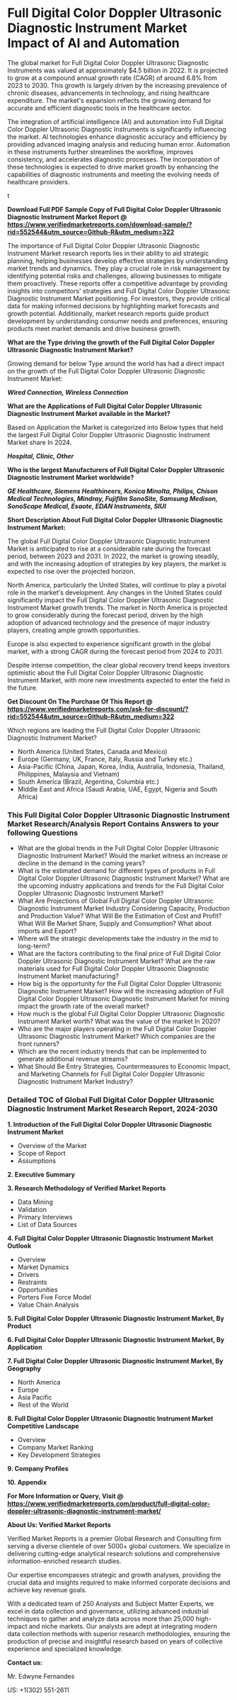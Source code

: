 <meta name="title" content="Global Full Digital Color Doppler Ultrasonic Diagnostic Instrument Market Impact of AI and Automation"><meta name="description" content="The global market for Full Digital Color Doppler Ultrasonic Diagnostic Instruments was valued at approximately $4.5 billion in 2022. It is projected to grow at a compo"><meta name="title" content="Full Digital Color Doppler Ultrasonic Diagnostic Instrument Market Size, Share, Scope, Trends, Growth, Opportunities, Analysis, Forecast"><h1>Full Digital Color Doppler Ultrasonic Diagnostic Instrument Market Impact of AI and Automation</h1><p>The global market for Full Digital Color Doppler Ultrasonic Diagnostic Instruments was valued at approximately $4.5 billion in 2022. It is projected to grow at a compound annual growth rate (CAGR) of around 6.8% from 2023 to 2030. This growth is largely driven by the increasing prevalence of chronic diseases, advancements in technology, and rising healthcare expenditure. The market's expansion reflects the growing demand for accurate and efficient diagnostic tools in the healthcare sector.</p><p>The integration of artificial intelligence (AI) and automation into Full Digital Color Doppler Ultrasonic Diagnostic Instruments is significantly influencing the market. AI technologies enhance diagnostic accuracy and efficiency by providing advanced imaging analysis and reducing human error. Automation in these instruments further streamlines the workflow, improves consistency, and accelerates diagnostic processes. The incorporation of these technologies is expected to drive market growth by enhancing the capabilities of diagnostic instruments and meeting the evolving needs of healthcare providers.</p>t</p><p id="" class=""><strong>Download Full PDF Sample Copy of Full Digital Color Doppler Ultrasonic Diagnostic Instrument Market Report @ <a href="https://www.verifiedmarketreports.com/download-sample/?rid=552544&utm_source=Github-R&utm_medium=322" target="_blank">https://www.verifiedmarketreports.com/download-sample/?rid=552544&utm_source=Github-R&utm_medium=322</a></strong></p><p>The importance of&nbsp;Full Digital Color Doppler Ultrasonic Diagnostic Instrument Market research reports lies in their ability to aid strategic planning, helping businesses develop effective strategies by understanding market trends and dynamics. They play a crucial role in risk management by identifying potential risks and challenges, allowing businesses to mitigate them proactively. These reports offer a competitive advantage by providing insights into competitors' strategies and Full Digital Color Doppler Ultrasonic Diagnostic Instrument Market positioning. For investors, they provide critical data for making informed decisions by highlighting market forecasts and growth potential. Additionally, market research reports guide product development by understanding consumer needs and preferences, ensuring products meet market demands and drive business growth.</p><p><strong>What are the&nbsp;Type driving the growth of the Full Digital Color Doppler Ultrasonic Diagnostic Instrument Market?</strong></p><p id="" class="">Growing demand for below Type around the world has had a direct impact on the growth of the Full Digital Color Doppler Ultrasonic Diagnostic Instrument Market:</p><em><strong>Wired Connection, Wireless Connection</strong></em></p><strong>What are the&nbsp;Applications&nbsp;of Full Digital Color Doppler Ultrasonic Diagnostic Instrument Market available in the Market?</strong></p><p id="" class="">Based on Application the Market is categorized into Below types that held the largest Full Digital Color Doppler Ultrasonic Diagnostic Instrument Market share In 2024.</p><em><strong>Hospital, Clinic, Other</strong></em></p><strong>Who is the largest Manufacturers of Full Digital Color Doppler Ultrasonic Diagnostic Instrument Market worldwide?</strong></p><p><em><strong>GE Healthcare, Siemens Healthineers, Konica Minolta, Philips, Chison Medical Technologies, Mindray, Fujifilm SonoSite, Samsung Medison, SonoScape Medical, Esaote, EDAN Instruments, SIUI</strong></em></p><p id="" class=""><strong>Short Description About Full Digital Color Doppler Ultrasonic Diagnostic Instrument Market:</strong></p><p>The global Full Digital Color Doppler Ultrasonic Diagnostic Instrument Market is anticipated to rise at a considerable rate during the forecast period, between 2023 and 2031. In 2022, the market is growing steadily, and with the increasing adoption of strategies by key players, the market is expected to rise over the projected horizon.</p><p>North America, particularly the United States, will continue to play a pivotal role in the market's development. Any changes in the United States could significantly impact the Full Digital Color Doppler Ultrasonic Diagnostic Instrument Market growth trends. The market in North America is projected to grow considerably during the forecast period, driven by the high adoption of advanced technology and the presence of major industry players, creating ample growth opportunities.</p><p>Europe is also expected to experience significant growth in the global market, with a strong CAGR during the forecast period from 2024 to 2031.</p><p>Despite intense competition, the clear global recovery trend keeps investors optimistic about the Full Digital Color Doppler Ultrasonic Diagnostic Instrument Market, with more new investments expected to enter the field in the future.</p><p id="" class=""><strong>Get Discount On The Purchase Of This Report @ <a href="https://www.verifiedmarketreports.com/ask-for-discount/?rid=552544&utm_source=Github-R&utm_medium=322" target="_blank">https://www.verifiedmarketreports.com/ask-for-discount/?rid=552544&utm_source=Github-R&utm_medium=322</a></strong></p>Which regions are leading the Full Digital Color Doppler Ultrasonic Diagnostic Instrument Market?</p><ul><li>North America (United States, Canada and Mexico)</li><li>Europe (Germany, UK, France, Italy, Russia and Turkey etc.)</li><li>Asia-Pacific (China, Japan, Korea, India, Australia, Indonesia, Thailand, Philippines, Malaysia and Vietnam)</li><li>South America (Brazil, Argentina, Columbia etc.)</li><li>Middle East and Africa (Saudi Arabia, UAE, Egypt, Nigeria and South Africa)</li></ul><h3 id="" class="">This Full Digital Color Doppler Ultrasonic Diagnostic Instrument Market Research/Analysis Report Contains Answers to your following Questions</h3><ul><li>What are the global trends in the Full Digital Color Doppler Ultrasonic Diagnostic Instrument Market? Would the market witness an increase or decline in the demand in the coming years?</li><li>What is the estimated demand for different types of products in Full Digital Color Doppler Ultrasonic Diagnostic Instrument Market? What are the upcoming industry applications and trends for the Full Digital Color Doppler Ultrasonic Diagnostic Instrument Market?</li><li>What Are Projections of Global Full Digital Color Doppler Ultrasonic Diagnostic Instrument Market Industry Considering Capacity, Production and Production Value? What Will Be the Estimation of Cost and Profit? What Will Be Market Share, Supply and Consumption? What about imports and Export?</li><li>Where will the strategic developments take the industry in the mid to long-term?</li><li>What are the factors contributing to the final price of Full Digital Color Doppler Ultrasonic Diagnostic Instrument Market? What are the raw materials used for Full Digital Color Doppler Ultrasonic Diagnostic Instrument Market manufacturing?</li><li>How big is the opportunity for the Full Digital Color Doppler Ultrasonic Diagnostic Instrument Market? How will the increasing adoption of Full Digital Color Doppler Ultrasonic Diagnostic Instrument Market for mining impact the growth rate of the overall market?</li><li>How much is the global Full Digital Color Doppler Ultrasonic Diagnostic Instrument Market worth? What was the value of the market In 2020?</li><li>Who are the major players operating in the Full Digital Color Doppler Ultrasonic Diagnostic Instrument Market? Which companies are the front runners?</li><li>Which are the recent industry trends that can be implemented to generate additional revenue streams?</li><li>What Should Be Entry Strategies, Countermeasures to Economic Impact, and Marketing Channels for Full Digital Color Doppler Ultrasonic Diagnostic Instrument Market Industry?</li></ul><h3 id="" class="">Detailed TOC of Global Full Digital Color Doppler Ultrasonic Diagnostic Instrument Market Research Report, 2024-2030</h3><p id="" class=""><strong>1. Introduction of the Full Digital Color Doppler Ultrasonic Diagnostic Instrument Market</strong></p><ul><li>Overview of the Market</li><li>Scope of Report</li><li>Assumptions</li></ul><p id="" class=""><strong>2. Executive Summary</strong></p><p id="" class=""><strong>3. Research Methodology of Verified Market Reports</strong></p><ul><li>Data Mining</li><li>Validation</li><li>Primary Interviews</li><li>List of Data Sources</li></ul><p id="" class=""><strong>4. Full Digital Color Doppler Ultrasonic Diagnostic Instrument Market Outlook</strong></p><ul><li>Overview</li><li>Market Dynamics</li><li>Drivers</li><li>Restraints</li><li>Opportunities</li><li>Porters Five Force Model</li><li>Value Chain Analysis</li></ul><p id="" class=""><strong>5. Full Digital Color Doppler Ultrasonic Diagnostic Instrument Market, By Product</strong></p><p id="" class=""><strong>6. Full Digital Color Doppler Ultrasonic Diagnostic Instrument Market, By Application</strong></p><p id="" class=""><strong>7. Full Digital Color Doppler Ultrasonic Diagnostic Instrument Market, By Geography</strong></p><ul><li>North America</li><li>Europe</li><li>Asia Pacific</li><li>Rest of the World</li></ul><p id="" class=""><strong>8. Full Digital Color Doppler Ultrasonic Diagnostic Instrument Market Competitive Landscape</strong></p><ul><li>Overview</li><li>Company Market Ranking</li><li>Key Development Strategies</li></ul><p id="" class=""><strong>9. Company Profiles</strong></p><p id="" class=""><strong>10. Appendix</strong></p><p id="" class=""><strong>For More Information or Query, Visit @ <a href="https://www.verifiedmarketreports.com/product/full-digital-color-doppler-ultrasonic-diagnostic-instrument-market/" target="_blank">https://www.verifiedmarketreports.com/product/full-digital-color-doppler-ultrasonic-diagnostic-instrument-market/</a></strong></p><p id="" class=""><strong>About Us: Verified Market Reports</strong></p><p id="" class="">Verified Market Reports is a premier Global Research and Consulting firm serving a diverse clientele of over 5000+ global customers. We specialize in delivering cutting-edge analytical research solutions and comprehensive information-enriched research studies.</p><p id="" class="">Our expertise encompasses strategic and growth analyses, providing the crucial data and insights required to make informed corporate decisions and achieve key revenue goals.</p><p id="" class="">With a dedicated team of 250 Analysts and Subject Matter Experts, we excel in data collection and governance, utilizing advanced industrial techniques to gather and analyze data across more than 25,000 high-impact and niche markets. Our analysts are adept at integrating modern data collection methods with superior research methodologies, ensuring the production of precise and insightful research based on years of collective experience and specialized knowledge.</p><p id="" class=""><strong>Contact us:</strong></p><p id="" class="">Mr. Edwyne Fernandes</p><p id="" class="">US: +1(302) 551-2611</p>